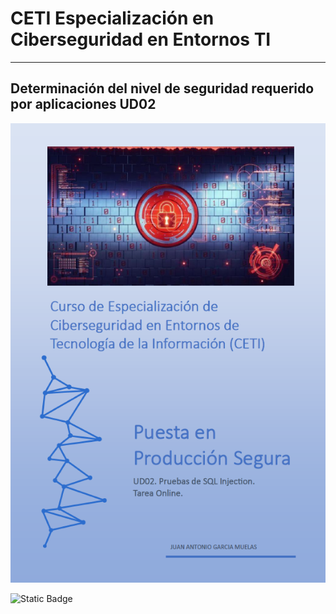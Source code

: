 # CETI Especialización en Ciberseguridad en Entornos TI
---
## Determinación del nivel de seguridad requerido por aplicaciones UD02

![Puesta en Producción Segura](./Portada-PPS02.png "Determinación del nivel de seguridad requerido por aplicaciones") 

![Static Badge](https://img.shields.io/badge/%E2%9C%85%20Calificaci%C3%B3n%3A-10-%2362f395?style=for-the-badge&labelColor=%2362f395&color=%2362f395)
